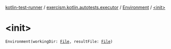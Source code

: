 [kotlin-test-runner](../../index.md) / [exercism.kotlin.autotests.executor](../index.md) / [Environment](index.md) / [&lt;init&gt;](./-init-.md)

# &lt;init&gt;

`Environment(workingDir: `[`File`](https://docs.oracle.com/javase/6/docs/api/java/io/File.html)`, resultFile: `[`File`](https://docs.oracle.com/javase/6/docs/api/java/io/File.html)`)`